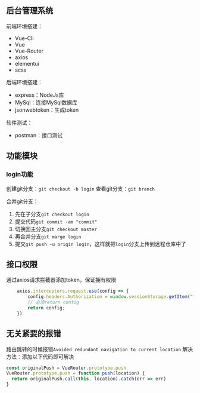 ## 后台管理系统

前端环境搭建：
+ Vue-Cli
+ Vue
+ Vue-Router
+ axios
+ elementui
+ scss

后端环境搭建：
+ express：NodeJs库
+ MySql：连接MySql数据库
+ jsonwebtoken：生成token

软件测试：
+ postman：接口测试

## 功能模块

### login功能

创建git分支：`git checkout -b login`
查看git分支：`git branch`



合并git分支：
1. 先在子分支`git checkout login`
2. 提交代码`git commit -am "commit"`
3. 切换回主分支`git checkout master`
4. 再合并分支`git marge login`
5. 提交`git push -u origin login`，这样就把`login`分支上传到远程仓库中了





## 接口权限

通过axios请求拦截器添加token，保证拥有权限
```js
    axios.interceptors.request.use(config => {
        config.headers.Authorization = window.sessionStorage.getItem("token");
        // 必须return config
        return config;
    })
```



## 无关紧要的报错
路由跳转的时候报错`Avoided redundant navigation to current location`
解决方法：添加以下代码即可解决
```js
const originalPush = VueRouter.prototype.push
VueRouter.prototype.push = function push(location) {
  return originalPush.call(this, location).catch(err => err)
}
```






